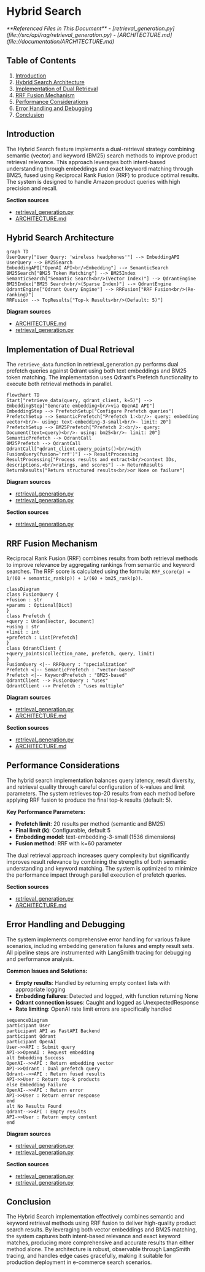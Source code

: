 # Hybrid Search

<cite>
**Referenced Files in This Document**   
- [retrieval_generation.py](file://src/api/rag/retrieval_generation.py)
- [ARCHITECTURE.md](file://documentation/ARCHITECTURE.md)
</cite>

## Table of Contents
1. [Introduction](#introduction)
2. [Hybrid Search Architecture](#hybrid-search-architecture)
3. [Implementation of Dual Retrieval](#implementation-of-dual-retrieval)
4. [RRF Fusion Mechanism](#rrf-fusion-mechanism)
5. [Performance Considerations](#performance-considerations)
6. [Error Handling and Debugging](#error-handling-and-debugging)
7. [Conclusion](#conclusion)

## Introduction
The Hybrid Search feature implements a dual-retrieval strategy combining semantic (vector) and keyword (BM25) search methods to improve product retrieval relevance. This approach leverages both intent-based understanding through embeddings and exact keyword matching through BM25, fused using Reciprocal Rank Fusion (RRF) to produce optimal results. The system is designed to handle Amazon product queries with high precision and recall.

**Section sources**
- [retrieval_generation.py](file://src/api/rag/retrieval_generation.py#L78-L153)
- [ARCHITECTURE.md](file://documentation/ARCHITECTURE.md#L194-L244)

## Hybrid Search Architecture

```mermaid
graph TD
UserQuery["User Query: 'wireless headphones'"] --> EmbeddingAPI
UserQuery --> BM25Search
EmbeddingAPI["OpenAI API<br/>Embedding"] --> SemanticSearch
BM25Search["BM25 Token Matching"] --> BM25Index
SemanticSearch["Semantic Search<br/>(Vector Index)"] --> QdrantEngine
BM25Index["BM25 Search<br/>(Sparse Index)"] --> QdrantEngine
QdrantEngine["Qdrant Query Engine"] --> RRFusion["RRF Fusion<br/>(Re-ranking)"]
RRFusion --> TopResults["Top-k Results<br/>(Default: 5)"]
```

**Diagram sources**
- [ARCHITECTURE.md](file://documentation/ARCHITECTURE.md#L588-L631)
- [retrieval_generation.py](file://src/api/rag/retrieval_generation.py#L99-L118)

## Implementation of Dual Retrieval

The `retrieve_data` function in retrieval_generation.py performs dual prefetch queries against Qdrant using both text embeddings and BM25 token matching. The implementation uses Qdrant's Prefetch functionality to execute both retrieval methods in parallel.

```mermaid
flowchart TD
Start["retrieve_data(query, qdrant_client, k=5)"] --> EmbeddingStep["Generate embedding<br/>via OpenAI API"]
EmbeddingStep --> PrefetchSetup["Configure Prefetch queries"]
PrefetchSetup --> SemanticPrefetch["Prefetch 1:<br/>- query: embedding vector<br/>- using: text-embedding-3-small<br/>- limit: 20"]
PrefetchSetup --> BM25Prefetch["Prefetch 2:<br/>- query: Document(text=query)<br/>- using: bm25<br/>- limit: 20"]
SemanticPrefetch --> QdrantCall
BM25Prefetch --> QdrantCall
QdrantCall["qdrant_client.query_points()<br/>with FusionQuery(fusion='rrf')"] --> ResultProcessing
ResultProcessing["Process results and extract<br/>context IDs, descriptions,<br/>ratings, and scores"] --> ReturnResults
ReturnResults["Return structured results<br/>or None on failure"]
```

**Diagram sources**
- [retrieval_generation.py](file://src/api/rag/retrieval_generation.py#L81-L117)
- [retrieval_generation.py](file://src/api/rag/retrieval_generation.py#L37-L79)

**Section sources**
- [retrieval_generation.py](file://src/api/rag/retrieval_generation.py#L78-L153)

## RRF Fusion Mechanism

Reciprocal Rank Fusion (RRF) combines results from both retrieval methods to improve relevance by aggregating rankings from semantic and keyword searches. The RRF score is calculated using the formula: `RRF_score(p) = 1/(60 + semantic_rank(p)) + 1/(60 + bm25_rank(p))`.

```mermaid
classDiagram
class FusionQuery {
+fusion : str
+params : Optional[Dict]
}
class Prefetch {
+query : Union[Vector, Document]
+using : str
+limit : int
+prefetch : List[Prefetch]
}
class QdrantClient {
+query_points(collection_name, prefetch, query, limit)
}
FusionQuery <|-- RRFQuery : "specialization"
Prefetch <|-- SemanticPrefetch : "vector-based"
Prefetch <|-- KeywordPrefetch : "BM25-based"
QdrantClient --> FusionQuery : "uses"
QdrantClient --> Prefetch : "uses multiple"
```

**Diagram sources**
- [retrieval_generation.py](file://src/api/rag/retrieval_generation.py#L115)
- [ARCHITECTURE.md](file://documentation/ARCHITECTURE.md#L268-L297)

**Section sources**
- [retrieval_generation.py](file://src/api/rag/retrieval_generation.py#L104-L112)
- [ARCHITECTURE.md](file://documentation/ARCHITECTURE.md#L588-L631)

## Performance Considerations

The hybrid search implementation balances query latency, result diversity, and retrieval quality through careful configuration of k-values and limit parameters. The system retrieves top-20 results from each method before applying RRF fusion to produce the final top-k results (default: 5).

**Key Performance Parameters:**
- **Prefetch limit**: 20 results per method (semantic and BM25)
- **Final limit (k)**: Configurable, default 5
- **Embedding model**: text-embedding-3-small (1536 dimensions)
- **Fusion method**: RRF with k=60 parameter

The dual retrieval approach increases query complexity but significantly improves result relevance by combining the strengths of both semantic understanding and keyword matching. The system is optimized to minimize the performance impact through parallel execution of prefetch queries.

**Section sources**
- [retrieval_generation.py](file://src/api/rag/retrieval_generation.py#L104-L112)
- [ARCHITECTURE.md](file://documentation/ARCHITECTURE.md#L588-L631)

## Error Handling and Debugging

The system implements comprehensive error handling for various failure scenarios, including embedding generation failures and empty result sets. All pipeline steps are instrumented with LangSmith tracing for debugging and performance analysis.

**Common Issues and Solutions:**
- **Empty results**: Handled by returning empty context lists with appropriate logging
- **Embedding failures**: Detected and logged, with function returning None
- **Qdrant connection issues**: Caught and logged as UnexpectedResponse
- **Rate limiting**: OpenAI rate limit errors are specifically handled

```mermaid
sequenceDiagram
participant User
participant API as FastAPI Backend
participant Qdrant
participant OpenAI
User->>API : Submit query
API->>OpenAI : Request embedding
alt Embedding Success
OpenAI-->>API : Return embedding vector
API->>Qdrant : Dual prefetch query
Qdrant-->>API : Return fused results
API->>User : Return top-k products
else Embedding Failure
OpenAI-->>API : Return error
API->>User : Return error response
end
alt No Results Found
Qdrant-->>API : Empty results
API->>User : Return empty context
end
```

**Diagram sources**
- [retrieval_generation.py](file://src/api/rag/retrieval_generation.py#L81-L153)
- [retrieval_generation.py](file://src/api/rag/retrieval_generation.py#L37-L79)

**Section sources**
- [retrieval_generation.py](file://src/api/rag/retrieval_generation.py#L81-L153)
- [retrieval_generation.py](file://src/api/rag/retrieval_generation.py#L37-L79)

## Conclusion
The Hybrid Search implementation effectively combines semantic and keyword retrieval methods using RRF fusion to deliver high-quality product search results. By leveraging both vector embeddings and BM25 matching, the system captures both intent-based relevance and exact keyword matches, producing more comprehensive and accurate results than either method alone. The architecture is robust, observable through LangSmith tracing, and handles edge cases gracefully, making it suitable for production deployment in e-commerce search scenarios.